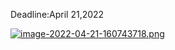 Deadline:April 21,2022

[![image-2022-04-21-160743718.png](https://i.postimg.cc/0Nm96gdQ/image-2022-04-21-160743718.png)](https://postimg.cc/Ff9MqB65)
